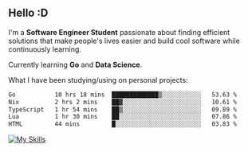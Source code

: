 ## Hello :D

I'm a **Software Engineer Student** passionate about finding efficient solutions that make people's lives easier and build cool software while continuously learning. 

Currently learning **Go** and **Data Science**.

What I have been studying/using on personal projects:
<!--START_SECTION:waka-->

```txt
Go           10 hrs 18 mins  █████████████▒░░░░░░░░░░░   53.63 %
Nix          2 hrs 2 mins    ██▓░░░░░░░░░░░░░░░░░░░░░░   10.61 %
TypeScript   1 hr 54 mins    ██▒░░░░░░░░░░░░░░░░░░░░░░   09.89 %
Lua          1 hr 30 mins    ██░░░░░░░░░░░░░░░░░░░░░░░   07.86 %
HTML         44 mins         █░░░░░░░░░░░░░░░░░░░░░░░░   03.83 %
```

<!--END_SECTION:waka-->

[![My Skills](https://skillicons.dev/icons?i=dotnet,java,go,py,html,css,js,docker,linux)](https://skillicons.dev)
